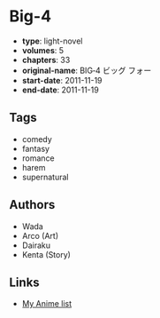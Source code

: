 # Big-4

-   **type**: light-novel
-   **volumes**: 5
-   **chapters**: 33
-   **original-name**: BIG‐4 ビッグ フォー
-   **start-date**: 2011-11-19
-   **end-date**: 2011-11-19

## Tags

-   comedy
-   fantasy
-   romance
-   harem
-   supernatural

## Authors

-   Wada
-   Arco (Art)
-   Dairaku
-   Kenta (Story)

## Links

-   [My Anime list](https://myanimelist.net/manga/58167/Big-4)
